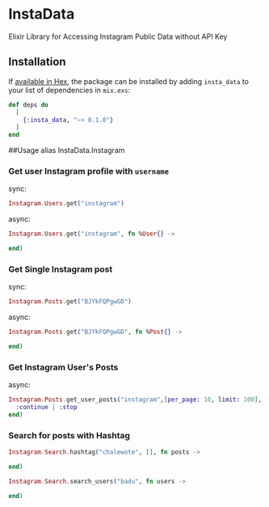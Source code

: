 # InstaData

Elixir Library for Accessing Instagram Public Data without API Key 

## Installation

If [available in Hex](https://hex.pm/docs/publish), the package can be installed
by adding `insta_data` to your list of dependencies in `mix.exs`:

```elixir
def deps do
  [
    {:insta_data, "~> 0.1.0"}
  ]
end
```

##Usage
alias InstaData.Instagram

### Get user Instagram profile with ```username```
sync:
```elixir
Instagram.Users.get("instagram")
```
async:

```elixir
Instagram.Users.get("instagram", fn %User{} -> 

end)
```

### Get Single Instagram post
sync:
```elixir
Instagram.Posts.get("BJYkFQPgwGD")
```
async:
```elixir
Instagram.Posts.get("BJYkFQPgwGD", fn %Post{} ->

end)
```

### Get Instagram User's Posts
async:
```elixir
Instagram.Posts.get_user_posts("instagram",[per_page: 10, limit: 100], fn (%{posts: posts, total: total}) ->
  :continue | :stop
end)
```


### Search for posts with Hashtag

```elixir
Instagram.Search.hashtag("chalewote", [], fn posts ->

end)
```

```elixir
Instagram.Search.search_users("badu", fn users -> 

end)
```


